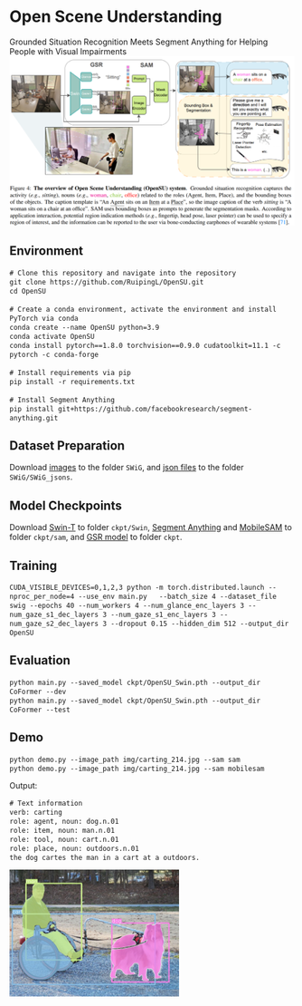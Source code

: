 # Open Scene Understanding
Grounded Situation Recognition Meets Segment Anything for Helping People with Visual Impairments
![My Image](img/Flowchart.png)
## Environment
```
# Clone this repository and navigate into the repository
git clone https://github.com/RuipingL/OpenSU.git    
cd OpenSU                                          

# Create a conda environment, activate the environment and install PyTorch via conda
conda create --name OpenSU python=3.9              
conda activate OpenSU                             
conda install pytorch==1.8.0 torchvision==0.9.0 cudatoolkit=11.1 -c pytorch -c conda-forge 

# Install requirements via pip
pip install -r requirements.txt

# Install Segment Anything
pip install git+https://github.com/facebookresearch/segment-anything.git
```
## Dataset Preparation
Download [images](https://swig-data-weights.s3.us-east-2.amazonaws.com/images_512.zip) to the folder `SWiG`, and [json files](https://github.com/jhcho99/CoFormer/tree/master/SWiG/SWiG_jsons) to the folder `SWiG/SWiG_jsons`.
## Model Checkpoints
Download 
[Swin-T](https://github.com/SwinTransformer/storage/releases/download/v1.0.0/swin_tiny_patch4_window7_224.pth) to folder `ckpt/Swin`,
[Segment Anything](https://dl.fbaipublicfiles.com/segment_anything/sam_vit_h_4b8939.pth) and [MobileSAM](https://github.com/ChaoningZhang/MobileSAM/blob/master/weights/mobile_sam.pt) to folder `ckpt/sam`, and [GSR model](https://drive.google.com/file/d/1i44Y5YIJ7ECNq9lYBOd4Qlcp7TVL79zz/view?usp=drive_link) to folder `ckpt`.
## Training 
```
CUDA_VISIBLE_DEVICES=0,1,2,3 python -m torch.distributed.launch --nproc_per_node=4 --use_env main.py   --batch_size 4 --dataset_file swig --epochs 40 --num_workers 4 --num_glance_enc_layers 3 --num_gaze_s1_dec_layers 3 --num_gaze_s1_enc_layers 3 --num_gaze_s2_dec_layers 3 --dropout 0.15 --hidden_dim 512 --output_dir OpenSU
```
## Evaluation
```
python main.py --saved_model ckpt/OpenSU_Swin.pth --output_dir CoFormer --dev
python main.py --saved_model ckpt/OpenSU_Swin.pth --output_dir CoFormer --test
```
## Demo
```
python demo.py --image_path img/carting_214.jpg --sam sam
python demo.py --image_path img/carting_214.jpg --sam mobilesam
```
Output:
```
# Text information
verb: carting 
role: agent, noun: dog.n.01 
role: item, noun: man.n.01 
role: tool, noun: cart.n.01 
role: place, noun: outdoors.n.01 
the dog cartes the man in a cart at a outdoors.
```
<img src="https://github.com/RuipingL/OpenSU/blob/main/img/carting_214_sam.jpg" width="300">

